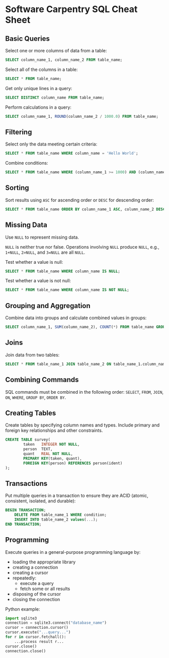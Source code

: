 Software Carpentry SQL Cheat Sheet
==================================

Basic Queries
-------------

Select one or more columns of data from a table:

``` sql
SELECT column_name_1, column_name_2 FROM table_name;
```

Select all of the columns in a table:

``` sql
SELECT * FROM table_name;
```

Get only unique lines in a query:

``` sql
SELECT DISTINCT column_name FROM table_name;
```

Perform calculations in a query:

``` sql
SELECT column_name_1, ROUND(column_name_2 / 1000.0) FROM table_name;
```

Filtering
---------

Select only the data meeting certain criteria:

``` sql
SELECT * FROM table_name WHERE column_name = 'Hello World';
```

Combine conditions:

``` sql
SELECT * FROM table_name WHERE (column_name_1 >= 1000) AND (column_name_2 = 'A' OR column_name_2 = 'B');
```

Sorting
-------

Sort results using `ASC` for ascending order or `DESC` for descending
order:

``` sql
SELECT * FROM table_name ORDER BY column_name_1 ASC, column_name_2 DESC;
```

Missing Data
------------

Use `NULL` to represent missing data.

`NULL` is neither true nor false. Operations involving `NULL` produce
`NULL`, e.g., `1+NULL`, `2>NULL`, and `3=NULL` are all `NULL`.

Test whether a value is null:

``` sql
SELECT * FROM table_name WHERE column_name IS NULL;
```

Test whether a value is not null:

``` sql
SELECT * FROM table_name WHERE column_name IS NOT NULL;
```

Grouping and Aggregation
------------------------

Combine data into groups and calculate combined values in groups:

``` sql
SELECT column_name_1, SUM(column_name_2), COUNT(*) FROM table_name GROUP BY column_name_1;
```

Joins
-----

Join data from two tables:

``` sql
SELECT * FROM table_name_1 JOIN table_name_2 ON table_name_1.column_name = table_name_2.column_name;
```

Combining Commands
------------------

SQL commands must be combined in the following order: `SELECT`, `FROM`,
`JOIN`, `ON`, `WHERE`, `GROUP BY`, `ORDER BY`.

Creating Tables
---------------

Create tables by specifying column names and types. Include primary and
foreign key relationships and other constraints.

``` sql
CREATE TABLE survey(
        taken   INTEGER NOT NULL,
        person  TEXT,
        quant   REAL NOT NULL,
        PRIMARY KEY(taken, quant),
        FOREIGN KEY(person) REFERENCES person(ident)
);
```

Transactions
------------

Put multiple queries in a transaction to ensure they are ACID (atomic,
consistent, isolated, and durable):

``` sql
BEGIN TRANSACTION;
    DELETE FROM table_name_1 WHERE condition;
    INSERT INTO table_name_2 values(...);
END TRANSACTION;
```

Programming
-----------

Execute queries in a general-purpose programming language by:

- loading the appropriate library
- creating a connection
- creating a cursor
- repeatedly:
  - execute a query
  - fetch some or all results
- disposing of the cursor
- closing the connection

Python example:

``` python
import sqlite3
connection = sqlite3.connect("database_name")
cursor = connection.cursor()
cursor.execute("...query...")
for r in cursor.fetchall():
    ...process result r...
cursor.close()
connection.close()
```
